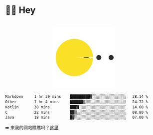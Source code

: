 
# 👋🏻 Hey
<div align="center">
	<br>
	<img src="https://raw.githubusercontent.com/Aniket965/Aniket965/master/pacman.svg?sanitize=true" width="200" height="200">
	<br>
</div>

<!--START_SECTION:waka-->

```txt
Markdown     1 hr 39 mins    █████████▓░░░░░░░░░░░░░░░   38.14 %
Other        1 hr 4 mins     ██████▒░░░░░░░░░░░░░░░░░░   24.72 %
Kotlin       38 mins         ███▓░░░░░░░░░░░░░░░░░░░░░   14.60 %
C            22 mins         ██▒░░░░░░░░░░░░░░░░░░░░░░   08.80 %
Java         18 mins         █▓░░░░░░░░░░░░░░░░░░░░░░░   07.00 %
```

<!--END_SECTION:waka-->

 ➡️  来我的网站瞧瞧吗？[这里](https://www.shaolongfei.com)
